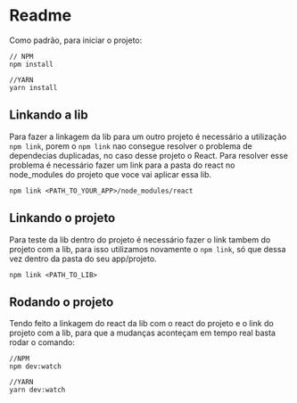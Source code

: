 # Readme

Como padrão, para iniciar o projeto: 

```
// NPM
npm install

//YARN
yarn install
```

## Linkando a lib

Para fazer a linkagem da lib para um outro projeto é necessário a utilização `npm link`, porem o `npm link` nao consegue resolver o problema de dependecias duplicadas, no caso desse projeto o React. Para resolver esse problema é necessário fazer um link para a pasta do react no node_modules do projeto que voce vai aplicar essa lib.

```
npm link <PATH_TO_YOUR_APP>/node_modules/react
```

## Linkando o projeto

Para teste da lib dentro do projeto é necessário fazer o link tambem do projeto com a lib, para isso utilizamos novamente o `npm link`, só que dessa vez dentro da pasta do seu app/projeto.

```
npm link <PATH_TO_LIB>
```

## Rodando o projeto

Tendo feito a linkagem do react da lib com o react do projeto e o link do projeto com a lib, para que a mudanças aconteçam em tempo real basta rodar o comando: 

```
//NPM
npm dev:watch

//YARN
yarn dev:watch
```
